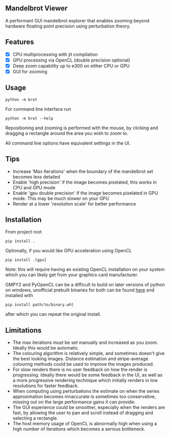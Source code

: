 ## Mandelbrot Viewer
A performant GUI mandelbrot explorer that enables zooming beyond hardware floating point precision using perturbation theory.

## Features
- [x] CPU multiprocessing with jit compilation
- [x] GPU processing via OpenCL (double precision optional)
- [x] Deep zoom capability up to e300 on either CPU or GPU
- [x] GUI for zooming
 
## Usage
    python -m brot 

For command line interface run

    python -m brot --help

Repositioning and zooming is performed with the mouse, by clicking and dragging a rectangle around the
area you wish to zoom to.

All command line options have equivalent settings in the UI. 

## Tips

- Increase 'Max Iterations' when the boundary of the mandelbrot set becomes less detailed
- Enable 'high precision' if the image becomes pixelated, this works in CPU and GPU mode
- Enable 'gpu double precision' if the image becomes pixelated in GPU mode. This may be much slower on your GPU
- Render at a lower 'resolution scale' for better performance


## Installation

From project root

    pip install .

Optionally, if you would like GPU acceleration using OpenCL

    pip install .[gpu] 

Note: this will require having an existing OpenCL installation on your system
which you can likely get from your graphics card manufacturer.

GMPY2 and PyOpenCL can be a difficult to build on later versions of python on windows, unofficial prebuilt
binaries for both can be found [here](https://www.lfd.uci.edu/~gohlke/pythonlibs/) and installed with

    pip install path/to/binary.whl

after which you can repeat the original install.

## Limitations
- The max iterations must be set manually and increased as you zoom. Ideally this would be automatic.
- The colouring algorithm is relatively simple, and sometimes doesn't give the best looking images. Distance estimation and stripe-average colouring methods could be used to improve the images produced.
- For slow renders there is no user feedback on how the render is progressing. Ideally there would be
some feedback in the UI, as well as a more progressive rendering technique which initially renders in
low resolutions for faster feedback.
- When computing using perturbations the estimate on when the series approximation becomes 
innaccurate is sometimes too conservative, missing out on the large performance gains it can provide.
- The GUI experience could be smoother, especially when the renders are fast, by allowing the user to
pan and scroll instead of dragging and selecting a rectangle.
- The host memory usage of OpenCL is abnormally high when using a high number of iterations which
becomes a serious bottleneck.

